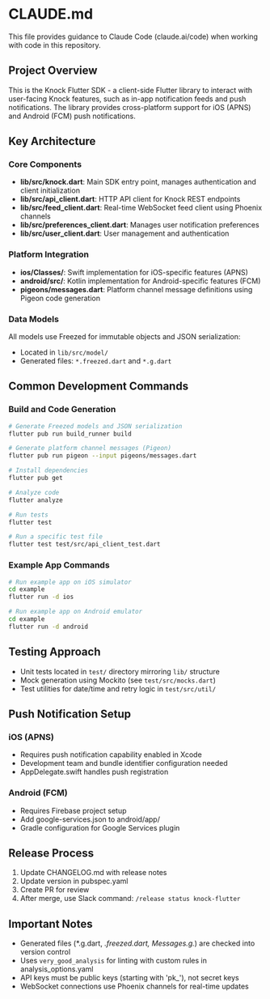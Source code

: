 # CLAUDE.md

This file provides guidance to Claude Code (claude.ai/code) when working with code in this repository.

## Project Overview

This is the Knock Flutter SDK - a client-side Flutter library to interact with user-facing Knock features, such as in-app notification feeds and push notifications. The library provides cross-platform support for iOS (APNS) and Android (FCM) push notifications.

## Key Architecture

### Core Components

- **lib/src/knock.dart**: Main SDK entry point, manages authentication and client initialization
- **lib/src/api_client.dart**: HTTP API client for Knock REST endpoints
- **lib/src/feed_client.dart**: Real-time WebSocket feed client using Phoenix channels
- **lib/src/preferences_client.dart**: Manages user notification preferences
- **lib/src/user_client.dart**: User management and authentication

### Platform Integration

- **ios/Classes/**: Swift implementation for iOS-specific features (APNS)
- **android/src/**: Kotlin implementation for Android-specific features (FCM)
- **pigeons/messages.dart**: Platform channel message definitions using Pigeon code generation

### Data Models

All models use Freezed for immutable objects and JSON serialization:
- Located in `lib/src/model/`
- Generated files: `*.freezed.dart` and `*.g.dart`

## Common Development Commands

### Build and Code Generation

```bash
# Generate Freezed models and JSON serialization
flutter pub run build_runner build

# Generate platform channel messages (Pigeon)
flutter pub run pigeon --input pigeons/messages.dart

# Install dependencies
flutter pub get

# Analyze code
flutter analyze

# Run tests
flutter test

# Run a specific test file
flutter test test/src/api_client_test.dart
```

### Example App Commands

```bash
# Run example app on iOS simulator
cd example
flutter run -d ios

# Run example app on Android emulator
cd example
flutter run -d android
```

## Testing Approach

- Unit tests located in `test/` directory mirroring `lib/` structure
- Mock generation using Mockito (see `test/src/mocks.dart`)
- Test utilities for date/time and retry logic in `test/src/util/`

## Push Notification Setup

### iOS (APNS)
- Requires push notification capability enabled in Xcode
- Development team and bundle identifier configuration needed
- AppDelegate.swift handles push registration

### Android (FCM)
- Requires Firebase project setup
- Add google-services.json to android/app/
- Gradle configuration for Google Services plugin

## Release Process

1. Update CHANGELOG.md with release notes
2. Update version in pubspec.yaml
3. Create PR for review
4. After merge, use Slack command: `/release status knock-flutter`

## Important Notes

- Generated files (*.g.dart, *.freezed.dart, Messages.g.*) are checked into version control
- Uses `very_good_analysis` for linting with custom rules in analysis_options.yaml
- API keys must be public keys (starting with 'pk_'), not secret keys
- WebSocket connections use Phoenix channels for real-time updates